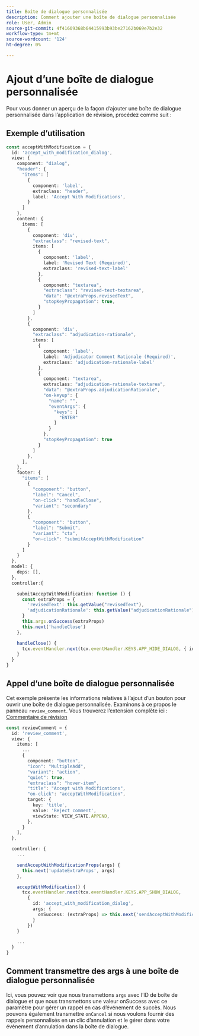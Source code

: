 ```yaml
---
title: Boîte de dialogue personnalisée
description: Comment ajouter une boîte de dialogue personnalisée
role: User, Admin
source-git-commit: 4f41609368b64415993b93be27162b069e7b2e32
workflow-type: tm+mt
source-wordcount: '124'
ht-degree: 0%

---
```



# Ajout d’une boîte de dialogue personnalisée

Pour vous donner un aperçu de la façon d’ajouter une boîte de dialogue personnalisée dans l’application de révision, procédez comme suit :

## Exemple d’utilisation

```typescript
const acceptWithModification = {
  id: 'accept_with_modification_dialog',
  view: {
    component: "dialog",
    "header": {
      "items": [
        {
          component: 'label',
          extraclass: "header",
          label: 'Accept With Modifications',
        }
      ]
    },
    content: {
      items: [
        {
          component: 'div',
          "extraclass": "revised-text",
          items: [
            {
              component: 'label',
              label: 'Revised Text (Required)',
              extraclass: 'revised-text-label'
            },
            {
              component: "textarea",
              "extraclass": "revised-text-textarea",
              "data": "@extraProps.revisedText",
              "stopKeyPropagation": true,
            }
          ]
        },
        {
          component: 'div',
          "extraclass": "adjudication-rationale",
          items: [
            {
              component: 'label',
              label: 'Adjudicator Comment Rationale (Required)',
              extraclass: 'adjudication-rationale-label'
            },
            {
              component: "textarea",
              extraclass: "adjudication-rationale-textarea",
              "data": "@extraProps.adjudicationRationale",
              "on-keyup": {
                "name": "",
                "eventArgs": {
                  "keys": [
                    "ENTER"
                  ]
                }
              },
              "stopKeyPropagation": true
            }
          ]
        },
      ],
    },
    footer: {
      "items": [
        {
          "component": "button",
          "label": "Cancel",
          "on-click": "handleClose",
          "variant": "secondary"
        },
        {
          "component": "button",
          "label": "Submit",
          "variant": "cta",
          "on-click": "submitAcceptWithModification"
        }
      ]
    }
  },
  model: {
    deps: [],
  },
  controller:{

    submitAcceptWithModification: function () {
      const extraProps = {
        'revisedText': this.getValue("revisedText"),
        'adjudicationRationale': this.getValue("adjudicationRationale"),
      }
      this.args.onSuccess(extraProps)
      this.next('handleClose')
    },

    handleClose() {
      tcx.eventHandler.next(tcx.eventHandler.KEYS.APP_HIDE_DIALOG, { id: 'accept_with_modification_dialog' })
    }
  }
}
```


## Appel d’une boîte de dialogue personnalisée

Cet exemple présente les informations relatives à l’ajout d’un bouton pour ouvrir une boîte de dialogue personnalisée.
Examinons à ce propos le panneau `review_comment`. Vous trouverez l’extension complète ici :
[Commentaire de révision](../../examples/review_app_examples/review_comment.ts)

```typescript
const reviewComment = {
  id: 'review_comment',
  view: {
    items: [
      ...
      {
        component: "button",
        "icon": "MultipleAdd",
        "variant": "action",
        "quiet": true,
        "extraclass": "hover-item",
        "title": "Accept with Modifications",
        "on-click": "acceptWithModification",
        target: {
          key: 'title',
          value: 'Reject comment',
          viewState: VIEW_STATE.APPEND,
        },
      }
    ],
  },

  controller: {
    ...

    sendAcceptWithModificationProps(args) {
      this.next('updateExtraProps', args)
    },

    acceptWithModification() {
      tcx.eventHandler.next(tcx.eventHandler.KEYS.APP_SHOW_DIALOG, 
        {
          id: 'accept_with_modification_dialog',
          args: {
            onSuccess: (extraProps) => this.next('sendAcceptWithModificationProps', extraProps),
          }
        })
    }

    ...
  }
}
```

## Comment transmettre des args à une boîte de dialogue personnalisée

Ici, vous pouvez voir que nous transmettons `args` avec l’ID de boîte de dialogue et que nous transmettons une valeur onSuccess avec ce paramètre pour gérer un rappel en cas d’événement de succès.
Nous pouvons également transmettre `onCancel` si nous voulons fournir des rappels personnalisés en un clic d’annulation et le gérer dans votre événement d’annulation dans la boîte de dialogue.